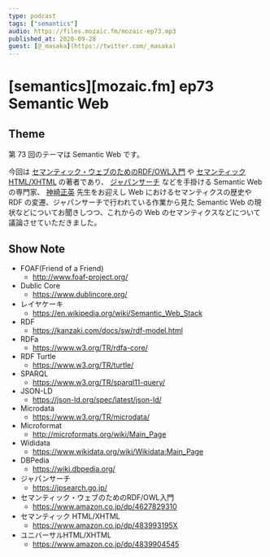 ```yaml
---
type: podcast
tags: ["semantics"]
audio: https://files.mozaic.fm/mozaic-ep73.mp3
published_at: 2020-09-28
guest: [@_masaka](https://twitter.com/_masaka)
---
```


# [semantics][mozaic.fm] ep73 Semantic Web

## Theme

第 73 回のテーマは Semantic Web です。

今回は [セマンティック・ウェブのためのRDF/OWL入門](https://www.amazon.co.jp/dp/4627829310) や [セマンティック HTML/XHTML](https://www.amazon.co.jp/dp/483993195X) の著者であり、 [ジャパンサーチ](https://jpsearch.go.jp/) などを手掛ける Semantic Web の専門家、 [神崎正英](https://www.kanzaki.com/) 先生をお迎えし Web におけるセマンティクスの歴史や RDF の変遷、ジャパンサーチで行われている作業から見た Semantic Web の現状などについてお聞きしつつ、これからの Web のセマンティクスなどについて議論させていただきました。


## Show Note

- FOAF(Friend of a Friend)
  - <http://www.foaf-project.org/>
- Dublic Core
  - <https://www.dublincore.org/>
- レイヤケーキ
  - <https://en.wikipedia.org/wiki/Semantic_Web_Stack>
- RDF
  - <https://kanzaki.com/docs/sw/rdf-model.html>
- RDFa
  - <https://www.w3.org/TR/rdfa-core/>
- RDF Turtle
  - <https://www.w3.org/TR/turtle/>
- SPARQL
  - <https://www.w3.org/TR/sparql11-query/>
- JSON-LD
  - <https://json-ld.org/spec/latest/json-ld/>
- Microdata
  - <https://www.w3.org/TR/microdata/>
- Microformat
  - <http://microformats.org/wiki/Main_Page>
- Wididata
  - <https://www.wikidata.org/wiki/Wikidata:Main_Page>
- DBPedia
  - <https://wiki.dbpedia.org/>
- ジャパンサーチ
  - <https://jpsearch.go.jp/>
- セマンティック・ウェブのためのRDF/OWL入門
  - <https://www.amazon.co.jp/dp/4627829310>
- セマンティック HTML/XHTML
  - <https://www.amazon.co.jp/dp/483993195X>
- ユニバーサルHTML/XHTML
  - <https://www.amazon.co.jp/dp/4839904545>
